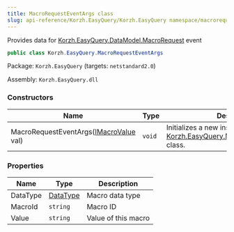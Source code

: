 ```yaml
---
title: MacroRequestEventArgs class
slug: api-reference/Korzh.EasyQuery/Korzh.EasyQuery namespace/macrorequesteventargs-class
---
```



Provides data for [Korzh.EasyQuery.DataModel.MacroRequest](/api-reference/korzh-easyquery/korzh-easyquery-namespace/datamodel-class) event
```csharp
public class Korzh.EasyQuery.MacroRequestEventArgs

```
Package: `Korzh.EasyQuery` (targets: `netstandard2.0`)

Assembly: `Korzh.EasyQuery.dll`

### Constructors

| Name | Type | Description | 
| --- | --- | --- | 
| MacroRequestEventArgs([IMacroValue](/api-reference/korzh-easyquery/korzh-easyquery-namespace/imacrovalue-interface) val) | `void` | Initializes a new instance of the [Korzh.EasyQuery.MacroRequestEventArgs](/api-reference/korzh-easyquery/korzh-easyquery-namespace/macrorequesteventargs-class) class. | 


### Properties

| Name | Type | Description | 
| --- | --- | --- | 
| DataType | [DataType](/api-reference/easydata-core/easydata-namespace/datatype-enum) | Macro data type | 
| MacroId | `string` | Macro ID | 
| Value | `string` | Value of this macro |